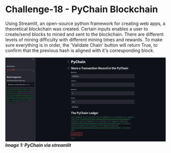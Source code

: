 # Challenge-18 - PyChain Blockchain

Using Streamlit, an open-source python framework for creating web apps, a theoretical blockchain was created. Certain inputs enables a user to create/send blocks to mined and sent to the blockchain. There are different levels of mining difficulty with different mining times and rewards. To make sure everything is in order, the 'Validate Chain' button will return True, to confirm that the previous hash is aligned with it's corresponding block. 

![](Images/version2.PNG)
***Image 1: PyChain via streamlit***
